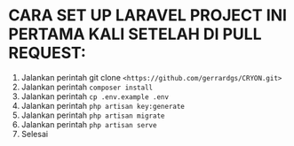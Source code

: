 # CARA SET UP LARAVEL PROJECT INI PERTAMA KALI SETELAH DI PULL REQUEST:

1. Jalankan perintah git clone `<https://github.com/gerrardgs/CRYON.git>`
2. Jalankan perintah `composer install`
3. Jalankan perintah `cp .env.example .env`
4. Jalankan perintah `php artisan key:generate`
5. Jalankan perintah `php artisan migrate`
6. Jalankan perintah `php artisan serve`
7. Selesai
